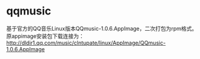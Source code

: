 # qqmusic
基于官方的QQ音乐Linux版本QQmusic-1.0.6.AppImage，二次打包为rpm格式。
原appimage安装包下载连接为：http://dldir1.qq.com/music/clntupate/linux/AppImage/QQmusic-1.0.6.AppImage
